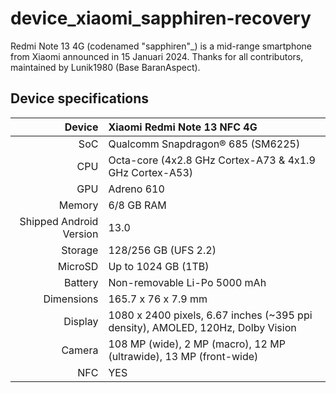 # device_xiaomi_sapphiren-recovery

Redmi Note 13 4G (codenamed "sapphiren"_) is a mid-range smartphone from Xiaomi announced in 15 Januari 2024.
Thanks for all contributors, maintained by Lunik1980 (Base BaranAspect).

## Device specifications

Device                  | Xiaomi Redmi Note 13 NFC 4G
-----------------------:|:-------------------------
SoC                     | Qualcomm Snapdragon® 685 (SM6225)
CPU                     | Octa-core (4x2.8 GHz Cortex-A73 & 4x1.9 GHz Cortex-A53)
GPU                     | Adreno 610
Memory                  | 6/8 GB RAM
Shipped Android Version | 13.0
Storage                 | 128/256 GB (UFS 2.2)
MicroSD                 | Up to 1024 GB (1TB)
Battery                 | Non-removable Li-Po 5000 mAh
Dimensions              | 165.7 x 76 x 7.9 mm
Display                 | 1080 x 2400 pixels, 6.67 inches (~395 ppi density), AMOLED, 120Hz, Dolby Vision
Camera                  | 108 MP (wide), 2 MP (macro), 12 MP (ultrawide), 13 MP (front-wide)
NFC                     | YES